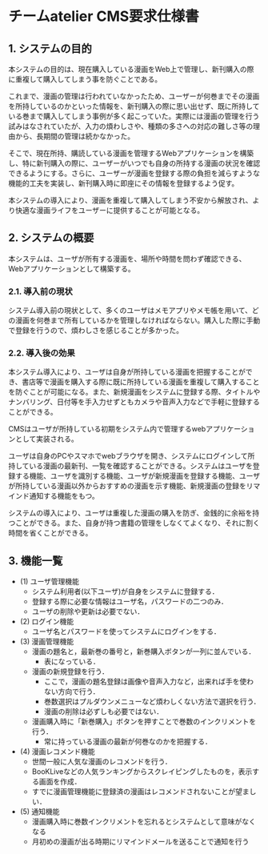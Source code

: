 # チームatelier CMS要求仕様書

## 1. システムの目的

本システムの目的は、現在購入している漫画をWeb上で管理し、新刊購入の際に重複して購入してしまう事を防ぐことである。

これまで、漫画の管理は行われていなかったため、ユーザーが何巻までその漫画を所持しているのかといった情報を、新刊購入の際に思い出せず、既に所持している巻まで購入してしまう事例が多く起こっていた。実際には漫画の管理を行う試みはなされていたが、入力の煩わしさや、種類の多さへの対応の難しさ等の理由から、長期間の管理は続かなかった。

そこで、現在所持、購読している漫画を管理するWebアプリケーションを構築し、特に新刊購入の際に、ユーザーがいつでも自身の所持する漫画の状況を確認できるようにする。さらに、ユーザーが漫画を登録する際の負担を減らすような機能的工夫を実装し、新刊購入時に即座にその情報を登録するよう促す。

本システムの導入により、漫画を重複して購入してしまう不安から解放され、より快適な漫画ライフをユーザーに提供することが可能となる。

## 2. システムの概要

本システムは、ユーザが所有する漫画を、場所や時間を問わず確認できる、Webアプリケーションとして構築する。

### 2.1. 導入前の現状

システム導入前の現状として、多くのユーザはメモアプリやメモ帳を用いて、どの漫画を何巻まで所有しているかを管理しなければならない。購入した際に手動で登録を行うので、煩わしさを感じることが多かった。

### 2.2.  導入後の効果

本システム導入により、ユーザは自身が所持している漫画を把握することができ、書店等で漫画を購入する際に既に所持している漫画を重複して購入することを防ぐことが可能になる。また、新規漫画をシステムに登録する際、タイトルやナンバリング、日付等を手入力せずともカメラや音声入力などで手軽に登録することができる。

CMSはユーザが所持している初期をシステム内で管理するwebアプリケーションとして実装される。

ユーザは自身のPCやスマホでwebブラウザを開き、システムにログインして所持している漫画の最新刊、一覧を確認することができる。システムはユーザを登録する機能、ユーザを識別する機能、ユーザが新規漫画を登録する機能、ユーザが所持している漫画以外からおすすめの漫画を示す機能、新規漫画の登録をリマインド通知する機能をもつ。

システムの導入により、ユーザは重複した漫画の購入を防ぎ、金銭的に余裕を持つことができる。また、自身が持つ書籍の管理をしなくてよくなり、それに割く時間を省くことができる。

## 3.  機能一覧

- (1) ユーザ管理機能
  - システム利用者(以下ユーザ)が自身をシステムに登録する．
  - 登録する際に必要な情報はユーザ名，パスワードの二つのみ．
  - ユーザの削除や更新は必要でない．
- (2) ログイン機能
  - ユーザ名とパスワードを使ってシステムにログインをする．
- (3) 漫画管理機能
  - 漫画の題名と，最新巻の番号と，新巻購入ボタンが一列に並んでいる．
    - 表になっている．
  - 漫画の新規登録を行う．
    - ここで，漫画の題名登録は画像や音声入力など，出来れば手を使わない方向で行う．
    - 巻数選択はプルダウンメニューなど煩わしくない方法で選択を行う．
    - 漫画の削除は必ずしも必要ではない．
  - 漫画購入時に「新巻購入」ボタンを押すことで巻数のインクリメントを行う．
    - 常に持っている漫画の最新が何巻なのかを把握する．
- (4) 漫画レコメンド機能
  - 世間一般に人気な漫画のレコメンドを行う．
  - BooKLiveなどの人気ランキングからスクレイピングしたものを，表示する画面を作成．
  - すでに漫画管理機能に登録済の漫画はレコメンドされないことが望ましい．
- (5) 通知機能
  - 漫画購入時に巻数インクリメントを忘れるとシステムとして意味がなくなる
  - 月初めの漫画が出る時期にリマインドメールを送ることで通知を行う

